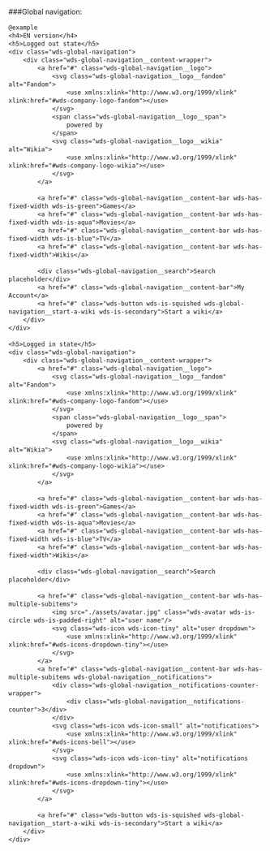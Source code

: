 ###Global navigation:

	@example
	<h4>EN version</h4>
	<h5>Logged out state</h5>
	<div class="wds-global-navigation">
		<div class="wds-global-navigation__content-wrapper">
			<a href="#" class="wds-global-navigation__logo">
				<svg class="wds-global-navigation__logo__fandom" alt="Fandom">
					<use xmlns:xlink="http://www.w3.org/1999/xlink" xlink:href="#wds-company-logo-fandom"></use>
				</svg>
				<span class="wds-global-navigation__logo__span">
					powered by
				</span>
				<svg class="wds-global-navigation__logo__wikia" alt="Wikia">
					<use xmlns:xlink="http://www.w3.org/1999/xlink" xlink:href="#wds-company-logo-wikia"></use>
				</svg>
			</a>

			<a href="#" class="wds-global-navigation__content-bar wds-has-fixed-width wds-is-green">Games</a>
			<a href="#" class="wds-global-navigation__content-bar wds-has-fixed-width wds-is-aqua">Movies</a>
			<a href="#" class="wds-global-navigation__content-bar wds-has-fixed-width wds-is-blue">TV</a>
			<a href="#" class="wds-global-navigation__content-bar wds-has-fixed-width">Wikis</a>

			<div class="wds-global-navigation__search">Search placeholder</div>
			<a href="#" class="wds-global-navigation__content-bar">My Account</a>
			<a href="#" class="wds-button wds-is-squished wds-global-navigation__start-a-wiki wds-is-secondary">Start a wiki</a>
		</div>
	</div>

	<h5>Logged in state</h5>
	<div class="wds-global-navigation">
		<div class="wds-global-navigation__content-wrapper">
			<a href="#" class="wds-global-navigation__logo">
				<svg class="wds-global-navigation__logo__fandom" alt="Fandom">
					<use xmlns:xlink="http://www.w3.org/1999/xlink" xlink:href="#wds-company-logo-fandom"></use>
				</svg>
				<span class="wds-global-navigation__logo__span">
					powered by
				</span>
				<svg class="wds-global-navigation__logo__wikia" alt="Wikia">
					<use xmlns:xlink="http://www.w3.org/1999/xlink" xlink:href="#wds-company-logo-wikia"></use>
				</svg>
			</a>

			<a href="#" class="wds-global-navigation__content-bar wds-has-fixed-width wds-is-green">Games</a>
			<a href="#" class="wds-global-navigation__content-bar wds-has-fixed-width wds-is-aqua">Movies</a>
			<a href="#" class="wds-global-navigation__content-bar wds-has-fixed-width wds-is-blue">TV</a>
			<a href="#" class="wds-global-navigation__content-bar wds-has-fixed-width">Wikis</a>

			<div class="wds-global-navigation__search">Search placeholder</div>

			<a href="#" class="wds-global-navigation__content-bar wds-has-multiple-subitems">
				<img src="./assets/avatar.jpg" class="wds-avatar wds-is-circle wds-is-padded-right" alt="user name"/>
				<svg class="wds-icon wds-icon-tiny" alt="user dropdown">
					<use xmlns:xlink="http://www.w3.org/1999/xlink" xlink:href="#wds-icons-dropdown-tiny"></use>
				</svg>
			</a>
			<a href="#" class="wds-global-navigation__content-bar wds-has-multiple-subitems wds-global-navigation__notifications">
				<div class="wds-global-navigation__notifications-counter-wrapper">
					<div class="wds-global-navigation__notifications-counter">3</div>
				</div>
				<svg class="wds-icon wds-icon-small" alt="notifications">
					<use xmlns:xlink="http://www.w3.org/1999/xlink" xlink:href="#wds-icons-bell"></use>
				</svg>
				<svg class="wds-icon wds-icon-tiny" alt="notifications dropdown">
					<use xmlns:xlink="http://www.w3.org/1999/xlink" xlink:href="#wds-icons-dropdown-tiny"></use>
				</svg>
			</a>

			<a href="#" class="wds-button wds-is-squished wds-global-navigation__start-a-wiki wds-is-secondary">Start a wiki</a>
		</div>
	</div>

